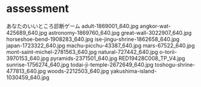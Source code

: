 # assessment
あなたのいいところ診断ゲーム
adult-1869001_640.jpg
angkor-wat-425689_640.jpg
astronomy-1869760_640.jpg
great-wall-3022907_640.jpg
horseshoe-bend-1908283_640.jpg
ise-jingu-shrine-1862658_640.jpg
japan-1723322_640.jpg
machu-picchu-43387_640.jpg
mars-67522_640.jpg
mont-saint-michel-2781563_640.jpg
natural-727442_640.jpg
o-torii-3970153_640.jpg
pyramids-2371501_640.jpg
RED19428C008_TP_V4.jpg
sunrise-1756274_640.jpg
todai-ji-temple-2672649_640.jpg
toshogu-shrine-477813_640.jpg
woods-2212503_640.jpg
yakushima-island-1030459_640.jpg
